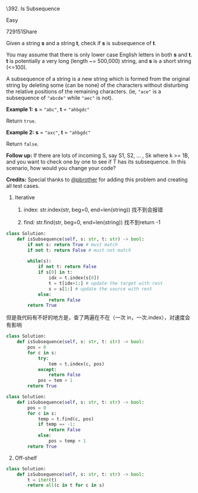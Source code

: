 \392. Is Subsequence

Easy

729151Share

Given a string **s** and a string **t**, check if **s** is subsequence of **t**.

You may assume that there is only lower case English letters in both **s** and **t**. **t** is potentially a very long (length ~= 500,000) string, and **s** is a short string (<=100).

A subsequence of a string is a new string which is formed from the original string by deleting some (can be none) of the characters without disturbing the relative positions of the remaining characters. (ie, `"ace"` is a subsequence of `"abcde"` while `"aec"` is not).

**Example 1:**
**s** = `"abc"`, **t** = `"ahbgdc"`

Return `true`.

**Example 2:**
**s** = `"axc"`, **t** = `"ahbgdc"`

Return `false`.

**Follow up:**
If there are lots of incoming S, say S1, S2, ... , Sk where k >= 1B, and you want to check one by one to see if T has its subsequence. In this scenario, how would you change your code?

**Credits:**
Special thanks to [@pbrother](https://leetcode.com/pbrother/) for adding this problem and creating all test cases.



1. Iterative

   1) index: str.index(str, beg=0, end=len(string)) 找不到会报错

   2) find: str.find(str, beg=0, end=len(string)) 找不到return -1

```python
class Solution:
    def isSubsequence(self, s: str, t: str) -> bool:
        if not s: return True # must match
        if not t: return False # must not match
        
        while(s):
            if not t: return False
            if s[0] in t:
                idx = t.index(s[0])
                t = t[idx+1:] # update the target with rest
                s = s[1:] # update the source with rest
            else:
                return False
        return True
```

但是我代码有不好的地方是，查了两遍在不在（一次 in，一次.index），对速度会有影响

```python
class Solution:
    def isSubsequence(self, s: str, t: str) -> bool:
        pos = 0
        for c in s:
            try:
                tem = t.index(c, pos)
            except:
                return False
            pos = tem + 1
        return True
```

```python
class Solution:
    def isSubsequence(self, s: str, t: str) -> bool:
        pos = 0
        for c in s:
            temp = t.find(c, pos)
            if temp == -1:
                return False
            else:
                pos = temp + 1
        return True
```



2. Off-shelf

```python
class Solution:
    def isSubsequence(self, s: str, t: str) -> bool:
        t = iter(t)
        return all(c in t for c in s)
```

